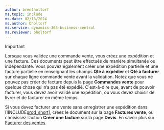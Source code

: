 ```yaml
---
author: brentholtorf
ms.topic: include
ms.date: 02/13/2024
ms.author: bholtorf
ms.service: dynamics-365-business-central
ms.reviewer: bholtorf
---
```

> [!IMPORTANT]
> Lorsque vous validez une commande vente, vous créez une expédition et une facture. Ces documents peut être effectués de manière simultanée ou indépendante. Vous pouvez également créer une expédition partielle et une facture partielle en renseignant les champs **Qté à expédier** et **Qté à facturer** sur chaque ligne commande vente avant la validation. Notez que vous ne pouvez pas créer de facture depuis la page **Commandes vente** pour quelque chose qui n’a pas été expédié. C'est-à-dire que, avant de pouvoir facturer, vous devez avoir validé une expédition, ou vous devez choisir de livrer et de facturer en même temps.
>
> Si vous devez facturer une vente sans enregistrer une expédition dans [!INCLUDE[prod_short](prod_short.md)], créez le document sur la page **Factures vente**, ou choisissez l’action **Créer une facture** sur la page **Devis**. En savoir plus sur [Facturer des ventes](../sales-how-invoice-sales.md).
